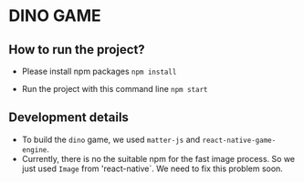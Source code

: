 # DINO GAME

## How to run the project?

- Please install npm packages
  `npm install`

- Run the project with this command line
  `npm start`

## Development details

- To build the `dino` game, we used `matter-js` and `react-native-game-engine`.
- Currently, there is no the suitable npm for the fast image process. So we just used `Image` from 'react-native`.
  We need to fix this problem soon.

